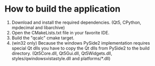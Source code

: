 # How to build the application
1. Download and install the required dependencies. (Qt5, CPython, mpdecimal and libarchive)
2. Open the CMakeLists.txt file in your favorite IDE.
3. Build the "qcalc" cmake target.
4. (win32 only) Because the windows PySide2 implementation requires special Qt dlls you have to copy
the Qt dlls from PySide2 to the build directory. (Qt5Core.dll, Qt5Gui.dll, Qt5Widgets.dll, styles/qwindowsvistastyle.dll and platforms/*.dll)